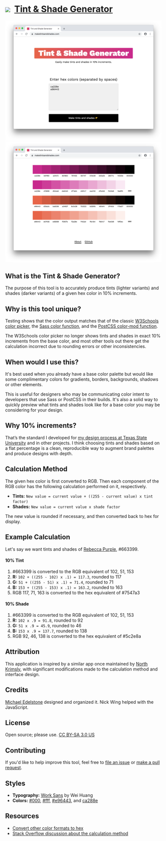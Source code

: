 # [<img src="https://maketintsandshades.com/favicon.ico" width="25px" />](https://maketintsandshades.com) &nbsp;[Tint & Shade Generator](https://maketintsandshades.com)

<img src="/images/screenshot-1.png" />
<img src="/images/screenshot-2.png" />

## What is the Tint & Shade Generator?
The purpose of this tool is to accurately produce tints (lighter variants) and shades (darker variants) of a given hex color in 10% increments.

## Why is this tool unique?
Testing shows that the color output matches that of the classic [W3Schools color picker](http://www.w3schools.com/colors/colors_picker.asp), the [Sass color function](https://sindresorhus.com/sass-extras/#color-function-tint), and the [PostCSS color-mod function](https://preset-env.cssdb.org/features#color-mod-function).

The W3Schools color picker no longer shows tints and shades in exact 10% increments from the base color, and most other tools out there get the calculation incorrect due to rounding errors or other inconsistencies.

## When would I use this?
It's best used when you already have a base color palette but would like some complimentary colors for gradients, borders, backgrounds, shadows or other elements.

This is useful for designers who may be communicating color intent to developers that use Sass or PostCSS in their builds. It's also a solid way to quickly preview what tints and shades look like for a base color you may be considering for your design.

## Why 10% increments?
That’s the standard I developed for [my design process at Texas State University](http://www.styleguide.txstate.edu/colors.html) and in other projects. I think choosing tints and shades based on a flat percentage is a clean, reproducible way to augment brand palettes and produce designs with depth.

## Calculation Method
The given hex color is first converted to RGB. Then each component of the RGB color has the following calculation performed on it, respectively.

* **Tints:** `New value = current value + ((255 - current value) x tint factor)`
* **Shades:** `New value = current value x shade factor`

The new value is rounded if necessary, and then converted back to hex for display.

## Example Calculation
Let's say we want tints and shades of [Rebecca Purple](https://meyerweb.com/eric/thoughts/2014/06/19/rebeccapurple/), #663399.

#### 10% Tint
1. #663399 is converted to the RGB equivalent of 102, 51, 153
1. **R:** `102 + ((255 - 102) x .1) = 117.3`, rounded to 117
1. **G:** `51 + ((255 - 51) x .1) = 71.4`, rounded to 71
1. **B:** `153 + ((255 - 153) x .1) = 163.2`, rounded to 163
1. RGB 117, 71, 163 is converted to the hex equivalent of #7547a3

#### 10% Shade
1. #663399 is converted to the RGB equivalent of 102, 51, 153
1. **R:** `102 x .9 = 91.8`, rounded to 92
1. **G:** `51 x .9 = 45.9`, rounded to 46
1. **B:** `153 x .9 = 137.7`, rounded to 138
1. RGB 92, 46, 138 is converted to the hex equivalent of #5c2e8a

## Attribution
This application is inspired by a similar app once maintained by [North Krimsly](http://highintegritydesign.com/), with significant modifications made to the calculation method and interface design.

## Credits
[Michael Edelstone](http://michaeledelstone.com) designed and organized it. Nick Wing helped with the JavaScript.

## License
Open source; please use. [CC BY-SA 3.0 US](http://creativecommons.org/licenses/by-sa/3.0/us/)

## Contributing
If you'd like to help improve this tool, feel free to [file an issue](https://github.com/edelstone/tints-and-shades/issues) or [make a pull request](https://github.com/edelstone/tints-and-shades/pulls).

## Styles

- **Typography:** [Work Sans](http://weiweihuanghuang.github.io/Work-Sans/) by Wei Huang</li>
- **Colors:** [#000](https://colorme.io/?color=000), [#fff](https://colorme.io/?color=fff), [#e96443](https://colorme.io/?color=e96443), and [ca288e](https://colorme.io/?color=ca288e)

## Resources
* [Convert other color formats to hex](http://rgb.to)
* [Stack Overflow discussion about the calculation method](https://stackoverflow.com/questions/6615002)
